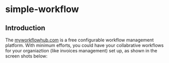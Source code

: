 # simple-workflow

## Introduction

The [myworkflowhub.com](https://myworkflowhub.com/) is a free configurable workflow management platform. With minimum efforts, you could have your collabrative workflows for your organiaztion (like invoices management) set up, as shown in the screen shots below:
